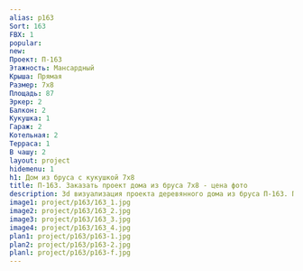 ```yaml
---
alias: p163
Sort: 163
FBX: 1
popular: 
new: 
Проект: П-163
Этажность: Мансардный
Крыша: Прямая
Размер: 7х8
Площадь: 87
Эркер: 2
Балкон: 2
Кукушка: 1
Гараж: 2
Котельная: 2
Терраса: 1
В чашу: 2
layout: project
hidemenu: 1
h1: Дом из бруса с кукушкой 7х8
title: П-163. Заказать проект дома из бруса 7х8 - цена фото
description: 3d визуализация проекта деревянного дома из бруса П-163. Площадь 87 м2, размер 7х8. Вы можете внести любые изменения в проект.
image1: project/p163/163_1.jpg
image2: project/p163/163_2.jpg
image3: project/p163/163_3.jpg
image4: project/p163/163_4.jpg
plan1: project/p163/p163-1.jpg
plan2: project/p163/p163-2.jpg
planl: project/p163/p163-f.jpg
---
```

